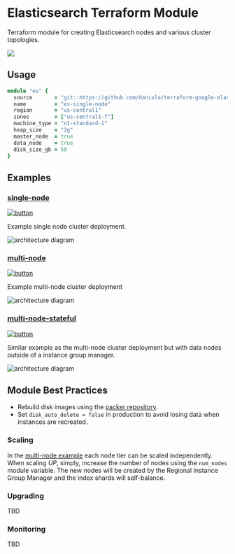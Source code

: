 # Elasticsearch Terraform Module

Terraform module for creating Elasticsearch nodes and various cluster topologies.

<img src="https://concourse-tf.gcp.solutions/api/v1/teams/main/pipelines/tf-es-regression/badge" />
        
## Usage

```ruby
module "es" {
  source       = "git::https://github.com/danisla/terraform-google-elasticsearch.git?ref=v1.0.0"
  name         = "es-single-node"
  region       = "us-central1"
  zones        = ["us-central1-f"]
  machine_type = "n1-standard-1"
  heap_size    = "2g"
  master_node  = true
  data_node    = true
  disk_size_gb = 50
}
```

## Examples

### [single-node](./examples/single-node)

[![button](http://gstatic.com/cloudssh/images/open-btn.png)](https://console.cloud.google.com/cloudshell/open?git_repo=https://github.com/danisla/terraform-google-elasticsearch&page=editor&tutorial=examples/single-node/README.md)

Example single node cluster deployment.

![architecture diagram](https://raw.githubusercontent.com/danisla/terraform-google-elasticsearch/master/examples/single-node/diagram.png)

### [multi-node](./examples/multi-node)

[![button](http://gstatic.com/cloudssh/images/open-btn.png)](https://console.cloud.google.com/cloudshell/open?git_repo=https://github.com/danisla/terraform-google-elasticsearch&page=editor&tutorial=examples/multi-node/README.md)

Example multi-node cluster deployment

![architecture diagram](https://raw.githubusercontent.com/danisla/terraform-google-elasticsearch/master/examples/multi-node/diagram.png)

### [multi-node-stateful](./examples/multi-node-stateful)

[![button](http://gstatic.com/cloudssh/images/open-btn.png)](https://console.cloud.google.com/cloudshell/open?git_repo=https://github.com/danisla/terraform-google-elasticsearch&page=editor&tutorial=examples/multi-node-stateful/README.md)

Similar example as the multi-node cluster deployment but with data nodes outside of a instance group manager.

![architecture diagram](https://raw.githubusercontent.com/danisla/terraform-google-elasticsearch/master/examples/multi-node/diagram.png)

## Module Best Practices

- Rebuild disk images using the [packer repository](https://github.com/danisla/elasticsearch-cloud-deploy/tree/gcp).
- Set `disk_auto_delete = false` in production to avoid losing data when instances are recreated.

### Scaling

In the [multi-node example](./examples/multi-node) each node tier can be scaled independently. When scaling _UP_, simply, increase the number of nodes using the `num_nodes` module variable. The new nodes will be created by the Regional Instance Group Manager and the index shards will self-balance.

### Upgrading

TBD

### Monitoring

TBD
 

